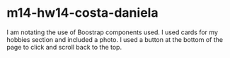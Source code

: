 # m14-hw14-costa-daniela
I am notating the use of Boostrap components used. I used cards for my hobbies section and included a photo. I used a button at the bottom of the page to click and scroll back to the top.